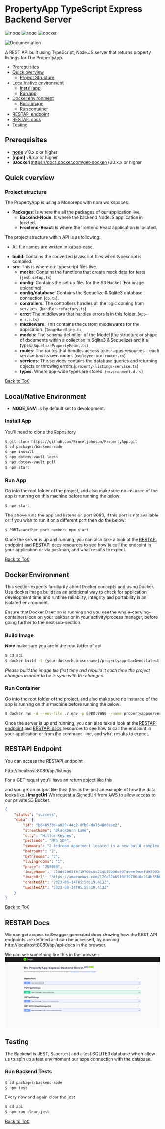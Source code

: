 # PropertyApp TypeScript Express Backend Server

![node](https://img.shields.io/badge/node-v18.16.0-green) ![node](https://img.shields.io/badge/scripting%E2%80%94language-typescript-blue) ![docker](https://img.shields.io/badge/docker-support-red)

![Documentation](https://img.shields.io/badge/Documentation%20via-README%20|%20FAQs%20|%20Swagger%20docs-lightgrey)

A REST API built using TypeScript, Node.JS server that returns property listings for The PropertyApp.

- [Prerequisites](#prerequisites)
- [Quick overview](#quick-overview)
  - [Project Structure](#project-structure)
- [Local/native environment](#localnative-environment)
  - [Install app](#install-app)
  - [Run app](#run-app)
- [Docker environment](#docker-environment)
  - [Build image](#build-image)
  - [Run container](#run-container)
- [RESTAPI endpoint](#restapi-endpoint)
- [RESTAPI docs](#restapi-docs)
- [Testing](#testing)

## Prerequisites

- **[node](https://nodejs.org/en/download/)** v18.x.x or higher
- **[npm]** v8.x.x or higher
- **[Docker]**(https://docs.docker.com/get-docker/) 20.x.x or higher

## Quick overview

### Project structure

The PropertyApp is using a Monorepo with npm workspaces.

- **Packages**: Is where the all the packages of our application live.
  - **Backend-Node**: Is where the backend NodeJS application in located.
  - **Frontend-React**: Is where the frontend React application in located.

The project structure within API is as following:

- All file names are written in kabab-case.

* **build**: Contains the converted javascript files when typescript is compiled.
* **src**: This is where our typescript files live.
  - **mocks**: Contains the functions that create mock data for tests (`jest.setup.ts`)
  - **config**: Contains the set up files for the S3 Bucket (For image uploading).
  - **config/database**: Contains the Sequelize & Sqlite3 database connection (`db.ts`).
  - **controllers**: The controllers handles all the logic coming from services. (`handler-refactory.ts`)
  - **error**: The middleware that handles errors is in this folder. (`App-error.ts`)
  - **middleware**: This contains the custom middlewares for the application. (`ImageHandling.ts`)
  - **models**: The schema definition of the Model (the structure or shape of documents within a collection in Sqlite3 & Sequelize) and it's types.(`SquelizePropertyModel.ts`)
  - **routes**: The routes that handles access to our apps resources - each service has its own router. (`employee-bio-router.ts`)
  - **services**: The services contains the database queries and returning objects or throwing errors.(`property-listings-service.ts`)
  - **types**: Where app-wide types are stored. (`environment.d.ts`)

[Back to ToC](#propertyapp-typescript-express-backend-server)

## Local/Native Environment

- **NODE_ENV**: Is by default set to devolopment.

### Install App

You'll need to clone the Repository

```bash
$ git clone https://github.com/Bruneljohnson/PropertyApp.git
$ cd packages/backend-node
$ npm install
$ npx dotenv-vault login
$ npx dotenv-vault pull
$ npm start
```

### Run App

Go into the root folder of the project, and also make sure no instance of the app is running on this machine before running the below:

```bash
$ npm start
```

The above runs the app and listens on port 8080, if this port is not available or if you wish to run it on a different port then do the below:

```bash
$ PORT=<another port number> npm start
```

Once the server is up and running, you can also take a look at the [RESTAPI endpoint](#restapi-endpoint) and [RESTAPI docs](#restapi-docs) resources to see how to call the endpoint in your application or via postman, and what results to expect.

[Back to ToC](#propertyapp-typescript-express-backend-server)

## Docker Environment

This section expects familiarity about Docker concepts and using Docker. Use docker image builds as an additional way to check for application development time and runtime reliability, integrity and portability in an isolated environment.

Ensure that Docker Daemon is running and you see the whale-carrying-containers icon on your taskbar or in your activity/process manager, before going further to the next sub-section.

### Build Image

**Note** make sure you are in the root folder of api.

```bash
$ cd api
$ docker build -t {your-dockerhub-username}/propertyapp-backend:latest -f ./Dockerfile .
```

_Please build the image the first time and rebuild it each time the project changes in order to be in sync with the changes._

### Run Container

Go into the root folder of the project, and also make sure no instance of the app is running on this machine before running the below:

```bash
$ docker run -d --env-file ./.env -p 8080:8080 --name propertyappserver {your-dockerhub-username}/propertyapp-backend:latest
```

Once the server is up and running, you can also take a look at the [RESTAPI endpoint](#restapi-endpoint) and [RESTAPI docs](#restapi-docs) resources to see how to call the endpoint in your application or from the command-line, and what results to expect.

## RESTAPI Endpoint

You can access the RESTAPI endpoint:

http://localhost:8080/api/listings

For a GET requst you'll have an return object like this

and you get an output like this: (this is the just an example of how the data looks like.)
**ImageUrl** We request a SignedUrl from AWS to allow access to our private S3 Bucket.

```json
{
    "status": "success",
    "data": {
        "id": "b646933d-a020-44c2-8fb6-da7348d0eae2",
        "streetName": "Blackburn Lane",
        "city": "Milton Keynes",
        "postcode": "MK6 5DF",
        "summary": "2 bedroom apartment located in a new build complex. Less than ten years old. Near local amenities, schools and transport network.",
        "bedrooms": "2",
        "bathrooms": "2",
        "livingrooms": "1",
        "price": "250000",
        "imageName": "126d92b65f8f19706c8c214b55b06c9674eeefecefd95903cc25665cbca74248.jpeg",
        "imageUrl": "https://amazonaws.com/126d92b65f8f19706c8c214b55b06c9674eeefecefd95903cc25665cbca74248.jpeg?X-Amz-Algorithm&x-id=GetObject",
        "createdAt": "2023-08-14T05:58:19.413Z",
        "updatedAt": "2023-08-14T05:58:19.413Z"
    }
}
```

[Back to ToC](#propertyapp-typescript-express-backend-server)

## RESTAPI Docs

We can get access to Swagger generated docs showing how the REST API endpoints are defined and can be accessed, by opening http://localhost:8080/api/api-docs in the browser.

We can see something like this in the browser:
![Swagger UI in the browswer ](./docs/PropertyApp-Swagger-UI.png)

## Testing

The Backend is JEST, Supertest and a test SQLITE3 database which allow us to spin up a test envirnoment our apps connection with the database.

### Run Backend Tests

```bash
$ cd packages/backend-node
$ npm test
```

Every now and again clear the jest

```bash
$ cd api
$ npm run clear-jest
```

[Back to ToC](#propertyapp-typescript-express-backend-server)
